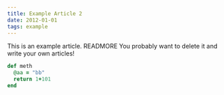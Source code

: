 ```yaml
---
title: Example Article 2
date: 2012-01-01
tags: example
---
```


This is an example article. READMORE
You probably want to delete it and write your own articles!

~~~ ruby
def meth
  @aa = "bb"
  return 1+101
end
~~~
